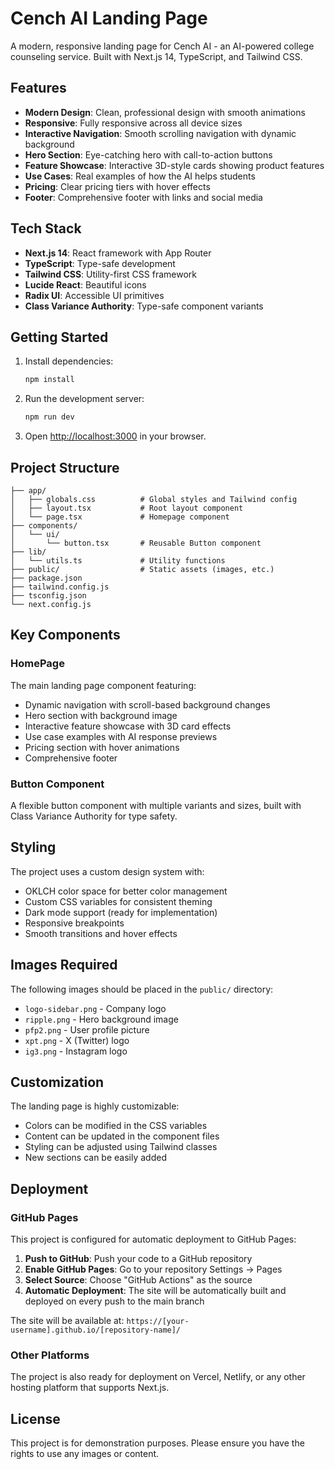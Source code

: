 # Cench AI Landing Page

A modern, responsive landing page for Cench AI - an AI-powered college counseling service. Built with Next.js 14, TypeScript, and Tailwind CSS.

## Features

- **Modern Design**: Clean, professional design with smooth animations
- **Responsive**: Fully responsive across all device sizes
- **Interactive Navigation**: Smooth scrolling navigation with dynamic background
- **Hero Section**: Eye-catching hero with call-to-action buttons
- **Feature Showcase**: Interactive 3D-style cards showing product features
- **Use Cases**: Real examples of how the AI helps students
- **Pricing**: Clear pricing tiers with hover effects
- **Footer**: Comprehensive footer with links and social media

## Tech Stack

- **Next.js 14**: React framework with App Router
- **TypeScript**: Type-safe development
- **Tailwind CSS**: Utility-first CSS framework
- **Lucide React**: Beautiful icons
- **Radix UI**: Accessible UI primitives
- **Class Variance Authority**: Type-safe component variants

## Getting Started

1. Install dependencies:
   ```bash
   npm install
   ```

2. Run the development server:
   ```bash
   npm run dev
   ```

3. Open [http://localhost:3000](http://localhost:3000) in your browser.

## Project Structure

```
├── app/
│   ├── globals.css          # Global styles and Tailwind config
│   ├── layout.tsx           # Root layout component
│   └── page.tsx             # Homepage component
├── components/
│   └── ui/
│       └── button.tsx       # Reusable Button component
├── lib/
│   └── utils.ts             # Utility functions
├── public/                  # Static assets (images, etc.)
├── package.json
├── tailwind.config.js
├── tsconfig.json
└── next.config.js
```

## Key Components

### HomePage
The main landing page component featuring:
- Dynamic navigation with scroll-based background changes
- Hero section with background image
- Interactive feature showcase with 3D card effects
- Use case examples with AI response previews
- Pricing section with hover animations
- Comprehensive footer

### Button Component
A flexible button component with multiple variants and sizes, built with Class Variance Authority for type safety.

## Styling

The project uses a custom design system with:
- OKLCH color space for better color management
- Custom CSS variables for consistent theming
- Dark mode support (ready for implementation)
- Responsive breakpoints
- Smooth transitions and hover effects

## Images Required

The following images should be placed in the `public/` directory:
- `logo-sidebar.png` - Company logo
- `ripple.png` - Hero background image
- `pfp2.png` - User profile picture
- `xpt.png` - X (Twitter) logo
- `ig3.png` - Instagram logo

## Customization

The landing page is highly customizable:
- Colors can be modified in the CSS variables
- Content can be updated in the component files
- Styling can be adjusted using Tailwind classes
- New sections can be easily added

## Deployment

### GitHub Pages

This project is configured for automatic deployment to GitHub Pages:

1. **Push to GitHub**: Push your code to a GitHub repository
2. **Enable GitHub Pages**: Go to your repository Settings → Pages
3. **Select Source**: Choose "GitHub Actions" as the source
4. **Automatic Deployment**: The site will be automatically built and deployed on every push to the main branch

The site will be available at: `https://[your-username].github.io/[repository-name]/`

### Other Platforms

The project is also ready for deployment on Vercel, Netlify, or any other hosting platform that supports Next.js.

## License

This project is for demonstration purposes. Please ensure you have the rights to use any images or content. 